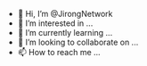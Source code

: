 - 👋 Hi, I’m @JirongNetwork
- 👀 I’m interested in ...
- 🌱 I’m currently learning ...
- 💞️ I’m looking to collaborate on ...
- 📫 How to reach me ...

<!---
JirongNetwork/JirongNetwork is a ✨ special ✨ repository because its `README.md` (this file) appears on your GitHub profile.
You can click the Preview link to take a look at your changes.
--->
